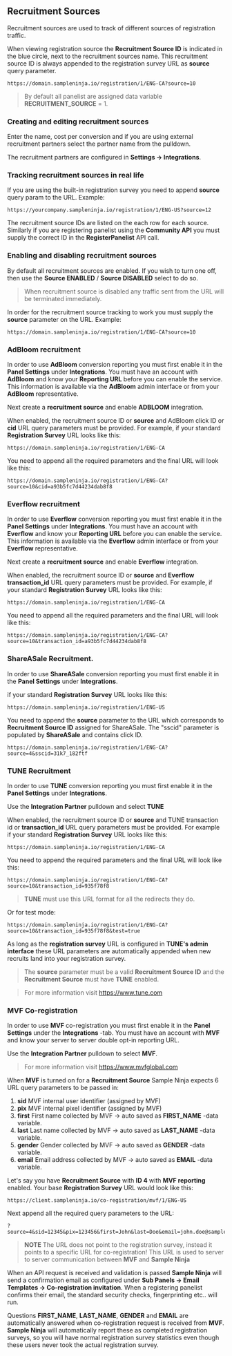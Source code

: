 ## Recruitment Sources

Recruitment sources are used to track of different sources of registration traffic. 

When viewing registration source the **Recruitment Source ID** is indicated in the blue circle, next to the recruitment sources name. This recruitment source ID is always appended to the registration survey URL as **source** query parameter.

```
https://domain.sampleninja.io/registration/1/ENG-CA?source=10
```

> By default all panelist are assigned data variable **RECRUITMENT_SOURCE** = 1.
 
### Creating and editing recruitment sources

Enter the name, cost per conversion and if you are using external recruitment partners select the partner name from the pulldown.

The recruitment partners are configured in **Settings -> Integrations**.

### Tracking recruitment sources in real life

If you are using the built-in registration survey you need to append **source** query param to the URL. Example:

```https://yourcompany.sampleninja.io/registration/1/ENG-US?source=12```

The recruitment source IDs are listed on the each row for each source. Similarly if you are registering panelist using the **Community API** you must supply the correct ID in the **RegisterPanelist** API call.

### Enabling and disabling recruitment sources
By default all recruitment sources are enabled. If you wish to turn one off, then use the **Source ENABLED** / **Source DISABLED** select to do so.

> When recruitment source is disabled any traffic sent from the URL will be terminated immediately.

In order for the recruitment source tracking to work you must supply the **source** parameter on the URL. Example:

```
https://domain.sampleninja.io/registration/1/ENG-CA?source=10
```

### AdBloom recruitment

In order to use **AdBloom** conversion reporting you must first enable it in the **Panel Settings** under **Integrations**. You must have an account with **AdBloom** and know your **Reporting URL** before you can enable the service. This information is available via the **AdBloom** admin interface or from your **AdBloom** representative.

Next create a **recruitment source** and enable **ADBLOOM** integration.

When enabled, the recruitment source ID or **source** and AdBloom click ID or **cid** URL query parameters must be provided. For example, if your standard **Registration Survey** URL looks like this:

```
https://domain.sampleninja.io/registration/1/ENG-CA
```

You need to append all the required parameters and the final URL will look like this:

```
https://domain.sampleninja.io/registration/1/ENG-CA?source=10&cid=a93b5fc7d44234dab8f8
```

### Everflow recruitment
In order to use **Everflow** conversion reporting you must first enable it in the **Panel Settings** under **Integrations**. You must have an account with **Everflow** and know your **Reporting URL** before you can enable the service. This information is available via the **Everflow** admin interface or from your **Everflow** representative.

Next create a **recruitment source** and enable **Everflow** integration.

When enabled, the recruitment source ID or **source** and **Everflow** **transaction_id** URL query parameters must be provided. For example, if your standard **Registration Survey** URL looks like this:

```
https://domain.sampleninja.io/registration/1/ENG-CA
```

You need to append all the required parameters and the final URL will look like this:

```
https://domain.sampleninja.io/registration/1/ENG-CA?source=10&transaction_id=a93b5fc7d44234dab8f8
```

### ShareASale Recruitment.
In order to use **ShareASale** conversion reporting you must first enable it in the **Panel Settings** under **Integrations**.

if your standard **Registration Survey** URL looks like this:
```
https://domain.sampleninja.io/registration/1/ENG-US
```

You need to append the **source** parameter to the URL which corresponds to **Recruitment Source ID** assigned for ShareASale. The "sscid" parameter is populated by **ShareASale** and contains click ID. 

```
https://domain.sampleninja.io/registration/1/ENG-CA?source=4&sscid=31k7_182ftf
```

### TUNE Recruitment
In order to use **TUNE** conversion reporting you must first enable it in the **Panel Settings** under **Integrations**. 

Use the **Integration Partner** pulldown and select **TUNE**

When enabled, the recruitment source ID or **source** and TUNE transaction id or **transaction_id** URL query parameters must be provided. For example if your standard **Registration Survey** URL looks like this:
```
https://domain.sampleninja.io/registration/1/ENG-CA
```

You need to append the required parameters and the final URL will look like this:

```
https://domain.sampleninja.io/registration/1/ENG-CA?source=10&transaction_id=935f78f8
```

> **TUNE** must use this URL format for all the redirects they do.

Or for test mode:

```
https://domain.sampleninja.io/registration/1/ENG-CA?source=10&transaction_id=935f78f8&test=true
```
As long as the **registration survey** URL is configured in **TUNE's admin interface** these URL parameters are automatically appended when new recruits land into your registration survey.

> The **source** parameter must be a valid **Recruitment Source ID** and the **Recruitment Source** must have **TUNE** enabled.

> For more information visit https://www.tune.com

### MVF Co-registration
In order to use **MVF** co-registration you must first enable it in the **Panel Settings** under the **Integrations** -tab. You must have an account with **MVF** and know your server to server double opt-in reporting URL.

Use the **Integration Partner** pulldown to select **MVF**.

> For more information visit https://www.mvfglobal.com

When **MVF** is turned on for a **Recruitment Source** Sample Ninja expects 6 URL query parameters to be passed in:

1) **sid** MVF internal user identifier (assigned by MVF)
2) **pix** MVF internal pixel identifier (assigned by MVF)
3) **first** First name collected by MVF -> auto saved as **FIRST_NAME** -data variable.
4) **last**  Last name collected by MVF -> auto saved as **LAST_NAME** -data variable.
5) **gender** Gender collected by MVF -> auto saved as **GENDER** -data variable.
6) **email** Email address collected by MVF -> auto saved as **EMAIL** -data variable.

Let's say you have **Recruitment Source** with **ID 4** with **MVF reporting** enabled. Your base **Registration Survey** URL would look like this:

```
https://client.sampleninja.io/co-registration/mvf/1/ENG-US
```

Next append all the required query parameters to the URL:

```
?source=4&sid=12345&pix=123456&first=John&last=Doe&email=john.doe@sampleninja.io&gender=1
```

> **NOTE** The URL does not point to the registration survey, instead it points to a specific URL for co-registration! This URL is used to server to server communication between **MVF** and **Sample Ninja**

When an API request is received and validation is passed **Sample Ninja** will send a confirmation email as configured under **Sub Panels -> Email Templates -> Co-registration invitation**. When a registering panelist confirms their email, the standard security checks, fingerprinting etc.. will run.

Questions **FIRST_NAME**, **LAST_NAME**, **GENDER** and **EMAIL** are automatically answered when co-registration request is received from **MVF**. **Sample Ninja** will automatically report these as completed registration surveys, so you will have normal registration survey statistics even though these users never took the actual registration survey.

